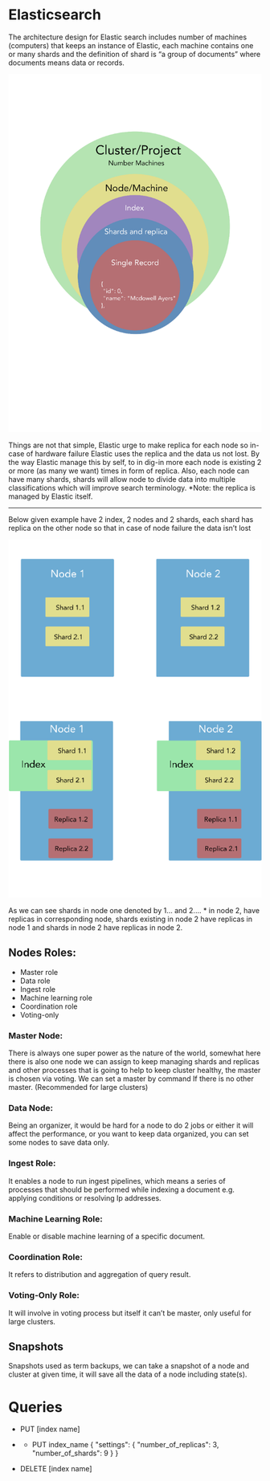 # Elasticsearch 
The architecture design for Elastic search includes number of machines (computers) that keeps an instance of Elastic, each machine contains one or many shards and the definition of shard is “a group of documents” where documents means data or records.

![Fig ](/images/000000.png)

Things are not that simple, Elastic urge to make replica for each node so in-case of hardware failure Elastic uses the replica and the data us not lost. By the way Elastic manage this by self, to in dig-in more each node is existing 2 or more (as many we want) times in form of replica.
Also, each node can have many shards, shards will allow node to divide data into multiple classifications which will improve search terminology.
*Note: the replica is managed by Elastic itself.

--------------------------------------------------------------------
Below given example have 2 index, 2 nodes and 2 shards, each shard has replica on the other node so that in case of node failure the data isn’t lost 

![Fig ](/images/000001.png)

As we can see shards in node one denoted by 1... and 2.... * in node 2, have replicas in corresponding node, shards existing in node 2 have replicas in node 1 and shards in node 2 have replicas in node 2.

## Nodes Roles:

*	Master role
*	Data role
*	Ingest role
*	Machine learning role
*	Coordination role
*	Voting-only

### Master Node:
There is always one super power as the nature of the world, somewhat here there is also one node we can assign to keep managing shards and replicas and other processes that is going to help to keep cluster healthy, the master is chosen via voting. We can set a master by command If there is no other master. (Recommended for large clusters)

### Data Node:
Being an organizer, it would be hard for a node to do 2 jobs or either it will affect the performance, or you want to keep data organized, you can set some nodes to save data only.

### Ingest Role:
It enables a node to run ingest pipelines, which means a series of processes that should be performed while indexing a document e.g. applying conditions or resolving Ip addresses.

### Machine Learning Role:
Enable or disable machine learning of a specific document.

### Coordination Role:
It refers to distribution and aggregation of query result.

### Voting-Only Role:
It will involve in voting process but itself it can’t be master, only useful for large clusters.

## Snapshots
Snapshots used as term backups, we can take a snapshot of a node and cluster at given time, it will save all the data of a node including state(s).


# Queries

- PUT [index name]
-   -   PUT index_name
            {
            "settings": {
                "number_of_replicas": 3,
                "number_of_shards": 9
            }
            }

- DELETE [index name]


